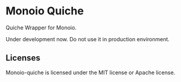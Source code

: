 # Monoio Quiche
Quiche Wrapper for Monoio.

Under development now. Do not use it in production environment.

## Licenses
Monoio-quiche is licensed under the MIT license or Apache license.
